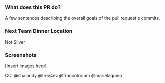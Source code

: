 ### What does this PR do?
A few sentences describing the overall goals of the pull request's commits.

### Next Team Dinner Location
Not Sliver

### Screenshots
[Insert images here]

CC: @shalandy @trev4ev @francotorium @marielaquino
